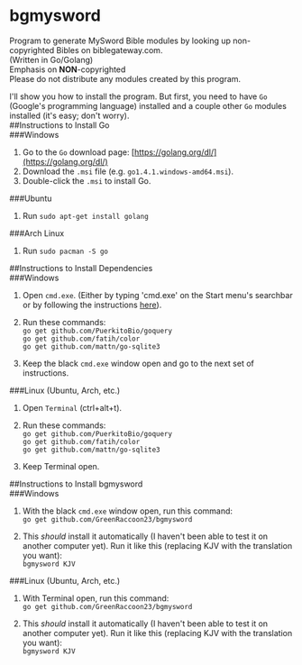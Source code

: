 # bgmysword
Program to generate MySword Bible modules by looking up non-copyrighted Bibles on biblegateway.com.  
(Written in Go/Golang)  
Emphasis on **NON**-copyrighted  
Please do not distribute any modules created by this program.

I'll show you how to install the program. But first, you need to have `Go` (Google's programming language) installed and a couple other `Go` modules installed (it's easy; don't worry).  
##Instructions to Install Go  
###Windows  
1. Go to the `Go` download page: [https://golang.org/dl/](https://golang.org/dl/)  
2. Download the `.msi` file (e.g. `go1.4.1.windows-amd64.msi`).
3. Double-click the `.msi` to install Go.  

###Ubuntu
1. Run `sudo apt-get install golang`  

###Arch Linux  
1. Run `sudo pacman -S go`

##Instructions to Install Dependencies  
###Windows  
1. Open `cmd.exe`. (Either by typing 'cmd.exe' on the Start menu's searchbar or by following the instructions [here](http://windows.microsoft.com/en-us/windows-vista/open-a-command-prompt-window)).  
2. Run these commands:  
    `go get github.com/PuerkitoBio/goquery`  
    `go get github.com/fatih/color`  
    `go get github.com/mattn/go-sqlite3`  

3. Keep the black `cmd.exe` window open and go to the next set of instructions.  

###Linux (Ubuntu, Arch, etc.)
1. Open `Terminal` (ctrl+alt+t).
2. Run these commands:  
    `go get github.com/PuerkitoBio/goquery`  
    `go get github.com/fatih/color`  
    `go get github.com/mattn/go-sqlite3`  

3. Keep Terminal open.  

##Instructions to Install bgmysword  
###Windows  
1. With the black `cmd.exe` window open, run this command:  
    `go get github.com/GreenRaccoon23/bgmysword`  

2. This *should* install it automatically (I haven't been able to test it on another computer yet). Run it like this (replacing KJV with the translation you want):  
    `bgmysword KJV`  

###Linux (Ubuntu, Arch, etc.)  
1. With Terminal open, run this command:  
    `go get github.com/GreenRaccoon23/bgmysword`  

2. This *should* install it automatically (I haven't been able to test it on another computer yet). Run it like this (replacing KJV with the translation you want):  
    `bgmysword KJV`

